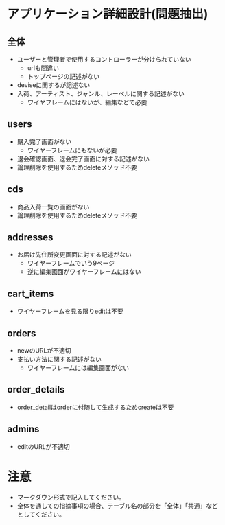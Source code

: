 # アプリケーション詳細設計(問題抽出)
## 全体
- ユーザーと管理者で使用するコントローラーが分けられていない
    - urlも間違い
    - トップページの記述がない
- deviseに関するが記述ない
- 入荷、アーティスト、ジャンル、レーベルに関する記述がない
    - ワイヤフレームにはないが、編集などで必要

## users
- 購入完了画面がない
    - ワイヤーフレームにもないが必要
- 退会確認画面、退会完了画面に対する記述がない
- 論理削除を使用するためdeleteメソッド不要

## cds
- 商品入荷一覧の画面がない
- 論理削除を使用するためdeleteメソッド不要

## addresses
- お届け先住所変更画面に対する記述がない
    - ワイヤーフレームでいう9ページ
    - 逆に編集画面がワイヤーフレームにはない

## cart_items
- ワイヤーフレームを見る限りeditは不要

## orders
- newのURLが不適切
- 支払い方法に関する記述がない
    - ワイヤーフレームには編集画面がない

## order_details
- order_detailはorderに付随して生成するためcreateは不要

## admins
- editのURLが不適切

# 注意
* マークダウン形式で記入してください。
* 全体を通しての指摘事項の場合、テーブル名の部分を「全体」「共通」などとしてください。
